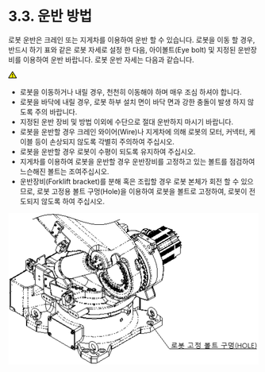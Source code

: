 ﻿# 3.3. 운반 방법

로봇 운반은 크레인 또는 지게차를 이용하여 운반 할 수 있습니다. 로봇을 이동 할 경우, 반드시 하기 표와 같은 로봇 자세로 설정 한 다음, 아이볼트(Eye bolt) 및 지정된 운반장비를 이용하여 운반 바랍니다. 로봇 운반 자세는 다음과 같습니다.


<img src="../../_assets/작은주의표시.png">

-	로봇을 이동하거나 내릴 경우, 천천히 이동해야 하며 매우 조심 하셔야 합니다.
-	로봇을 바닥에 내릴 경우, 로봇 하부 설치 면이 바닥 면과 강한 충돌이 발생 하지 않도록 주의 바랍니다. 
-	지정된 운반 장비 및 방법 이외에 수단으로 절대 운반하지 마시기 바랍니다.
-	로봇을 운반할 경우 크레인 와이어(Wire)나 지게차에 의해 로봇의 모터, 커넥터, 케이블 등이 손상되지 않도록 각별히 주의하여 주십시오.
-	로봇을 운반할 경우 로봇이 수평이 되도록 유지하여 주십시오.
-	지게차를 이용하여 로봇을 운반할 경우 운반장비를 고정하고 있는 볼트를 점검하여 느슨해진 볼트는 조여주십시오.
-	운반장비(Forklift bracket)를 분해 혹은 조립할 경우 로봇 본체가 회전 할 수 있으므로, 로봇 고정용 볼트 구멍(Hole)을 이용하여 로봇을 볼트로 고정하여, 로봇이 전도되지 않도록 하여 주십시오.


![](../../_assets/그림_3.2_로봇_고정_볼트_구멍.png)